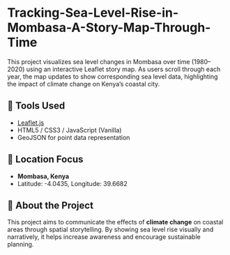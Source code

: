 # Tracking-Sea-Level-Rise-in-Mombasa-A-Story-Map-Through-Time
This project visualizes sea level changes in Mombasa over time (1980–2020) using an interactive Leaflet story map. As users scroll through each year, the map updates to show corresponding sea level data, highlighting the impact of climate change on Kenya’s coastal city.
## 🧰 Tools Used

- [Leaflet.js](https://leafletjs.com/)
- HTML5 / CSS3 / JavaScript (Vanilla)
- GeoJSON for point data representation

## 📍 Location Focus

- **Mombasa, Kenya**
- Latitude: -4.0435, Longitude: 39.6682

## 📖 About the Project

This project aims to communicate the effects of **climate change** on coastal areas through spatial storytelling. By showing sea level rise visually and narratively, it helps increase awareness and encourage sustainable planning.
